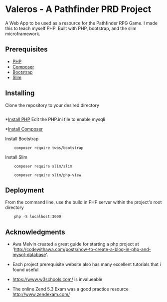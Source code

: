 # Valeros - A Pathfinder PRD Project

A Web App to be used as a resource for the Pathfinder RPG Game. I made this to teach myself PHP.
Built with PHP, bootstrap, and the slim microframework.

## Prerequisites

* [PHP](https://www.php.net/)
* [Composer](https://getcomposer.org/)
* [Bootstrap](https://getbootstrap.com/)
* [Slim](http://www.slimframework.com/)

## Installing

Clone the repository to your desired directory 

```

```

*[Install PHP](https://www.php.net/)
    Edit the PHP.ini file to enable mysqli

*[Install Composer](https://getcomposer.org/)

Install Bootstrap

```
    composer require twbs/bootstrap
```

Install Slim
```
    composer require slim/slim
```
```
    composer require slim/php-view
```

## Deployment
From the command line, use the build in PHP server within the project's root directory
```
    php -S localhost:3000
```

## Acknowledgments

* Awa Melvin created a great guide for starting a php project at 'http://codewithawa.com/posts/how-to-create-a-blog-in-php-and-mysql-database'.

* Each project prerequisite website also has many excellent tutorials that i found useful

* https://www.w3schools.com/ is invalueable

* The online Zend 5.3 Exam was a good practice resource http://www.zendexam.com/